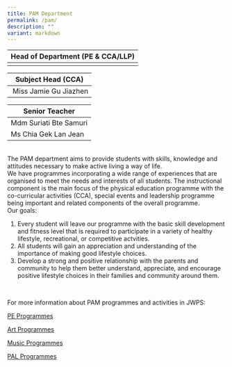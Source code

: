 ```yaml
---
title: PAM Department
permalink: /pam/
description: ""
variant: markdown
---
```

| Head of Department (PE &amp; CCA/LLP) |
| --- |
|  |<br>


| Subject Head (CCA) |
| --- |
| &nbsp;Miss Jamie Gu Jiazhen  |<br>
  

| Senior Teacher |
| --- |
| Mdm Suriati Bte Samuri  
| Ms Chia Gek Lan Jean

<br>
The PAM department aims to provide students with skills, knowledge and attitudes necessary to make active living a way of life.  
 
 <br>
We have programmes incorporating a wide range of experiences that are organised to meet the needs and interests of all students. The instructional component is the main focus of the physical education programme with the co-curricular activities (CCA), special events and leadership programme being important and related components of the overall programme. 

<br>
Our goals:
<br>

1. Every student will leave our programme with the basic skill development and fitness level that is required to participate in a variety of healthy lifestyle, recreational, or competitive actvities.
2. All students will gain an appreciation and understanding of the importance of making good lifestyle choices.
3. Develop a strong and positive relationship with the parents and community to help them better understand, appreciate, and encourage positive lifestyle choices in their families and community around them.
<br>

For more information about PAM programmes and activities in JWPS:

[PE Programmes](/PEprog)

[Art Programmes](/Artprog)

[Music Programmes](/Musicprog)

[PAL Programmes](/PALprog)
